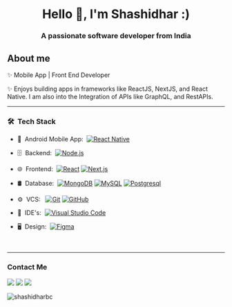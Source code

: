 <h1 align="center">Hello 👋, I'm Shashidhar :)</h1>
<h3 align="center">A passionate software developer from India</h3>


## About me

✨ Mobile App | Front End Developer

✨ Enjoys building apps in frameworks like ReactJS, NextJS, and React Native. I am also into the Integration of APIs like GraphQL, and RestAPIs.

<hr>

<h3> 🛠 &nbsp;Tech Stack</h3>

- 📱 &nbsp;Android Mobile App:&nbsp;
  [![React Native](https://img.shields.io/badge/-React%20Native-blue?style=flat&logo=React&logoColor=00d8fd)](https://reactnative.dev/)
- 🗄 &nbsp;Backend:&nbsp;
  [![Node.js](https://img.shields.io/badge/-Node.js-blue?style=flat&logo=node.js)](https://nodejs.org/en)
- 🌐 &nbsp;Frontend:&nbsp;
  [![React](https://img.shields.io/badge/-React-blue?style=flat&logo=react)](https://react.dev/)
  [![Next.js](https://img.shields.io/badge/Next.js-blue?logo=next.js&style=for-the-badge)](https://nextjs.org/)

- 🛢 &nbsp;Database:&nbsp;
  [![MongoDB](https://img.shields.io/badge/-MongoDB-blue?style=flat&logo=mongodb)](https://www.mongodb.com/)
  [![MySQL](https://img.shields.io/badge/-MySQL-blue?style=flat&logo=mysql&logoColor=00d8fd)](https://www.mysql.com/)
  [![Postgresql](https://img.shields.io/badge/-Postgresql-blue?style=flat&logo=postgresql)](https://www.postgresql.org/)
- ⚙ &nbsp;VCS: &nbsp;
  [![Git](https://img.shields.io/badge/-Git-blue?style=flat&logo=git)](https://www.git-scm.com/)
  [![GitHub](https://img.shields.io/badge/-GitHub-blue?style=flat&logo=github)](https://github.com/)
- 🔧 &nbsp;IDE's:&nbsp;
  [![Visual Studio Code](https://img.shields.io/badge/-Visual%20Studio%20Code-blue?style=flat&logo=visual-studio-code&logoColor=007ACC)](https://code.visualstudio.com/)

- 🖥 &nbsp;Design:&nbsp;
  [![Figma](https://img.shields.io/badge/-Figma-blue?style=flat&logo=figma)](https://www.figma.com/design/)

<br/>


<hr>

<h3>Contact Me</h3>

[<img src="https://img.shields.io/badge/LinkedIn-black?style=for-the-badge&logo=linkedin&logoColor=white">](https://www.linkedin.com/in/shashidhara-b-challamarada-656117218/)
[<img src="https://img.shields.io/badge/Gmail-black?style=for-the-badge&logo=gmail&logoColor=white">](mailto:shashidharbc.1dt17is079@gmail.com)
[<img src="https://img.shields.io/badge/Twitter-black?style=for-the-badge&logo=twitter&logoColor=white">](https://x.com/BChallamarada)


<p><img align="left" src="https://github-readme-stats.vercel.app/api/top-langs?username=ShashidharBC&show_icons=true&locale=en&layout=compact" alt="shashidharbc" /></p>

